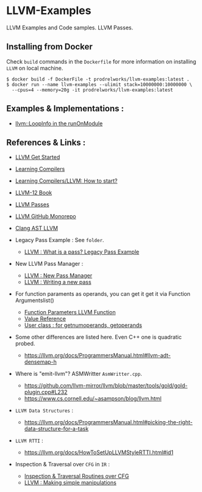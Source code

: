# LLVM-Examples

LLVM Examples and Code samples. LLVM Passes.

## Installing from Docker

Check `build` commands in the `Dockerfile` for more information 
on installing `LLVM` on local machine.

```
$ docker build -f DockerFile -t prodrelworks/llvm-examples:latest .
$ docker run --name llvm-examples --ulimit stack=10000000:10000000 \
  --cpus=4 --memory=20g -it prodrelworks/llvm-examples:latest
```

## Examples & Implementations :

- [llvm::LoopInfo in the runOnModule](https://lists.llvm.org/pipermail/llvm-dev/2019-April/131534.html)

## References & Links :

- [LLVM Get Started](https://llvm.org/docs/GettingStarted.html)
- [Learning Compilers](https://lowlevelbits.org/how-to-learn-compilers-llvm-edition/)
- [Learning Compilers/LLVM: How to start?](https://www.linkedin.com/pulse/learning-compilersllvm-how-start-sushim-shrivastava)
- [LLVM-12 Book](https://github.com/PacktPublishing/Learn-LLVM-12)
- [LLVM Passes](https://llvm.org/docs/Passes.html)
- [LLVM GitHub Monorepo](https://github.com/llvm/llvm-project)
- [Clang AST LLVM](https://clang.llvm.org/docs/IntroductionToTheClangAST.html)

- Legacy Pass Example : See `folder`.

  - [LLVM : What is a pass? Legacy Pass Example](https://llvm.org/docs/WritingAnLLVMPass.html#introduction-what-is-a-pass)

- New LLVM Pass Manager :

  - [LLVM : New Pass Manager](https://llvm.org/docs/NewPassManager.html)
  - [LLVM : Writing a new pass](https://llvm.org/docs/WritingAnLLVMNewPMPass.html)

- For function paraments as operands, you can get it get it via Function Argumentslist()

  - [Function Parameters LLVM Function](https://llvm.org/doxygen/group__LLVMCCoreValueFunctionParameters.html)
  - [Value Reference](http://llvm.org/doxygen/classllvm_1_1Value.html)
  - [User class : for getnumoperands, getoperands](https://llvm.org/doxygen/classllvm_1_1User.html)

- Some other differences are listed here. Even C++ one is quadratic probed.

  - https://llvm.org/docs/ProgrammersManual.html#llvm-adt-densemap-h

- Where is "emit-llvm"? ASMWritter `AsmWritter.cpp`.

  - https://github.com/llvm-mirror/llvm/blob/master/tools/gold/gold-plugin.cpp#L232
  - https://www.cs.cornell.edu/~asampson/blog/llvm.html

- `LLVM Data Structures` :

  - https://llvm.org/docs/ProgrammersManual.html#picking-the-right-data-structure-for-a-task

- `LLVM RTTI` :

  - https://llvm.org/docs/HowToSetUpLLVMStyleRTTI.html#id1

- Inspection & Traversal over `CFG` in `IR` :

  - [Inspection & Traversal Routines over CFG](https://llvm.org/docs/ProgrammersManual.html#basic-inspection-and-traversal-routines)
  - [LLVM : Making simple manipulations](https://llvm.org/docs/ProgrammersManual.html#making-simple-changes)